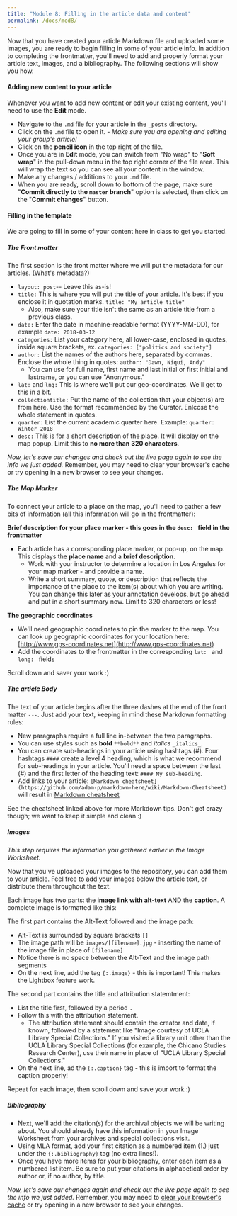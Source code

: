 ```yaml
---
title: "Module 8: Filling in the article data and content"
permalink: /docs/mod8/
---
```


Now that you have created your article Markdown file and uploaded some images, you are ready to begin filling in some of your article info. In addition to completing the frontmatter, you'll need to add and properly format your article text, images, and a bibliography. The following sections will show you how. 

#### Adding new content to your article
Whenever you want to add new content or edit your existing content, you'll need to use the **Edit** mode.
* Navigate to the `.md` file for your article in the `_posts` directory.
* Click on the `.md` file to open it. - *Make sure you are opening and editing your group's article!*
* Click on the **pencil icon** in the top right of the file.
* Once you are in **Edit** mode, you can switch from "No wrap" to "**Soft wrap**" in the pull-down menu in the top right corner of the file area. This will wrap the text so you can see all your content in the window.
* Make any changes / additions to your `.md` file.
* When you are ready, scroll down to bottom of the page, make sure "**Commit directly to the `master` branch**" option is selected, then click on the "**Commit changes**" button.

#### Filling in the template
We are going to fill in some of your content here in class to get you started.

##### The Front matter
The first section is the front matter where we will put the metadata for our articles. (What's metadata?)
* `layout: post`-- Leave this as-is! 
* `title:` This is where you will put the title of your article. It's best if you enclose it in quotation marks. `title: "My article title"` 
    * Also, make sure your title isn't the same as an article title from a previous class.
* `date:` Enter the date in machine-readable format (YYYY-MM-DD), for example `date: 2018-03-12`
* `categories:` List your category here, all lower-case, enclosed in quotes, inside square brackets, ex. `categories: ["politics and society"]`
* `author:` List the names of the authors here, separated by commas. Enclose the whole thing in quotes: `author: "Dawn, Niqui, Andy"`
    * You can use for full name, first name and last initial or first initial and lastname, or you can use "Anonymous."
* `lat:` and `lng:` This is where we'll put our geo-coordinates. We'll get to this in a bit.
* `collectiontitle:` Put the name of the collection that your object(s) are from here. Use the format recommended by the Curator. Enlcose the whole statement in quotes.
* `quarter:` List the current academic quarter here. Example: `quarter: Winter 2018`
* `desc:` This is for a short description of the place. It will display on the map popup. Limit this to **no more than 320 characters**.

<script src="https://gist.github.com/kirschbombe/48024b54c2ae787093dabdeae7a986aa.js"></script>

_Now, let's save our changes and check out the live page again to see the info we just added._ Remember, you may need to clear your browser's cache or try opening in a new browser to see your changes.

##### The Map Marker
To connect your article to a place on the map, you'll need to gather a few bits of information (all this information will go in the frontmatter):

**Brief description for your place marker - this goes in the `desc: ` field in the frontmatter**
* Each article has a corresponding place marker, or pop-up, on the map. This displays the **place name** and a **brief description**.
    * Work with your instructor to determine a location in Los Angeles for your map marker - and provide a name.
    * Write a short summary, quote, or description that reflects the importance of the place to the item(s) about which you are writing. You can change this later as your annotation develops, but go ahead and put in a short summary now. Limit to 320 characters or less!

**The geographic coordinates**
* We'll need geographic coordinates to pin the marker to the map. You can look up geographic coordinates for your location here: [http://www.gps-coordinates.net](http://www.gps-coordinates.net)
* Add the coordinates to the frontmatter in the corresponding `lat: ` and `long: ` fields

Scroll down and saver your work :)

##### The article Body
The text of your article begins after the three dashes at the end of the front matter `---`. Just add your text, keeping in mind these Markdown formatting rules:

* New paragraphs require a full line in-between the two paragraphs.
* You can use styles such as **bold** `**bold**` and _italics_ `_italics_`.
* You can create sub-headings in your article using hashtags (#). Four hashtags `####` create a level 4 heading, which is what we recommend for sub-headings in your article. You'll need a space between the last (#) and the first letter of the heading text: `#### My sub-heading`. 
* Add links to your article: `[Markdown cheatsheet](https://github.com/adam-p/markdown-here/wiki/Markdown-Cheatsheet)` will result in [Markdown cheatsheet](https://github.com/adam-p/markdown-here/wiki/Markdown-Cheatsheet)

See the cheatsheet linked above for more Markdown tips. Don't get crazy though; we want to keep it simple and clean :)

##### Images

_This step requires the information you gathered earlier in the Image Worksheet._

Now that you've uploaded your images to the repository, you can add them to your article. Feel free to add your images below the article text, or distribute them throughout the text. 

Each image has two parts: the **image link with alt-text** AND the **caption**. A complete image is formatted like this:

<script src="https://gist.github.com/kirschbombe/824930bbe036dec9b40ff08943cb9500.js"></script>

The first part contains the Alt-Text followed and the image path:
* Alt-Text is surrounded by square brackets `[]`
* The image path will be `images/[filename].jpg` - inserting the name of the image file in place of `[filename]`
* Notice there is no space between the Alt-Text and the image path segments
* On the next line, add the tag `{:.image}` - this is important! This makes the Lightbox feature work.

The second part contains the title and attribution statemtment:
* List the title first, followed by a period `.`
* Follow this with the attribution statement.
    * The attribution statement should contain the creator and date, if known, followed by a statement like "Image courtesy of UCLA Library Special Collections." If you visited a library unit other than the UCLA Library Special Collections (for example, the Chicano Studies Research Center), use their name in place of "UCLA Library Special Collections."
* On the next line, ad the `{:.caption}` tag - this is import to format the caption properly!

Repeat for each image, then scroll down and save your work :)

##### Bibliography
* Next, we'll add the citation(s) for the archival objects we will be writing about. You should already have this information in your Image Worksheet from your archives and special collections visit.
* Using MLA format, add your first citation as a numbered item (1.) just under the `{:.bibliography}` tag (no extra lines!).
* Once you have more items for your bibliography, enter each item as a numbered list item. Be sure to put your citations in alphabetical order by author or, if no author, by title.

<script src="https://gist.github.com/kirschbombe/04a7066dd196e91cbda66e9f26888881.js"></script>

_Now, let's save our changes again and check out the live page again to see the info we just added._ Remember, you may need to [clear your browser's cache](../cache) or try opening in a new browser to see your changes.

